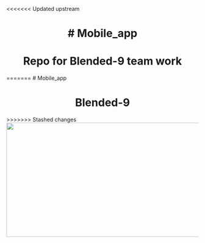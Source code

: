 <<<<<<< Updated upstream
<h1 align="center"># Mobile_app</h1>
<h1 align="center">Repo for Blended-9 team work</h1>
=======
# Mobile_app

<h1 align="center">Blended-9</h1>
>>>>>>> Stashed changes
<div align="center">
  <img src="https://media.giphy.com/media/dWesBcTLavkZuG35MI/giphy.gif" width="600" height="300"/>
</div>
